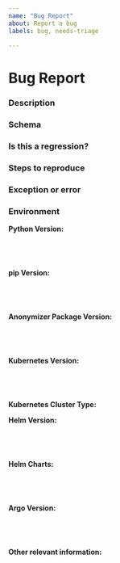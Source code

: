 ```yaml
---
name: "Bug Report"
about: Report a bug
labels: bug, needs-triage

---
```

<!--
Thanks for filing an issue!  Please provide as much of the information requested below as possible.

To expedite issue processing please search open and closed issues before submitting a new one.
Existing issues often contain information about workarounds, resolution, or progress updates.

Even better, we'd love a pull request to resolve the issue!
-->

# Bug Report

### Description

<!-- A clear and concise description of the problem. -->

### Schema

<!--
Is this issue related to a specific schema?  Has the schema already been contributed? Can the schema be contributed for reproduction?  

Provide the content of the schema or a link to the contributed schema if possible.
-->

### Is this a regression?

<!-- Did this behavior work in a previous version?  What version? -->

### Steps to reproduce

<!-- Detailed steps for how to reproduce the observed behavior. -->

### Exception or error

<!-- Is there a specific exception or error message being seen? -->

### Environment

<!-- Confirm the following environment information as is relevant. --> 

**Python Version:**

<pre><code>
<!-- run `python --version` and paste the output below. -->

</code></pre>

**pip Version:**

<pre><code>
<!-- run `pip --version` and paste the output below. -->

</code></pre>

**Anonymizer Package Version:**

<pre><code>
<!-- run `pip show adelphi` and paste the output below. -->

</code></pre>

**Kubernetes Version:**

<pre><code>
<!-- run `kubectl version` and paste the output below. -->

</code></pre>

**Kubernetes Cluster Type:**

<!-- Provide information about how the Kubernetes cluster was created: kind, k3d, GKE, etc. -->

**Helm Version:**

<pre><code>
<!-- run `helm version` and paste the output below. -->

</code></pre>

**Helm Charts:**

<pre><code>
<!-- run `helm ls -A` and paste the output below. -->

</code></pre>

**Argo Version:**

<pre><code>
<!-- run `argo version` and paste output below. -->

</code></pre>

**Other relevant information:**

<!-- Does anything else about the environment seem to matter? -->
